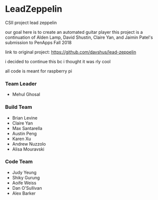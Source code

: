 # LeadZeppelin
CSII project lead zeppelin

our goal here is to create an automated guitar player
this project is a continuation of Alden Lamp, David Shustin, Claire Yan, and Jaimin Patel's submission to PenApps Fall 2018

link to original project: https://github.com/davshus/lead-zeppelin

i decided to continue this bc i thought it was rly cool

all code is meant for raspberry pi

### Team Leader
* Mehul Ghosal

### Build Team 
* Brian Levine
* Claire Yan
* Max Santarella
* Austin Peng
* Karen Xu
* Andrew Nuzzolo
* Alisa Mouravski 
  
### Code Team
* Judy Yeung
* Shiky Gurung
* Aoife Weiss
* Dan O'Sullivan
* Alex Barker
